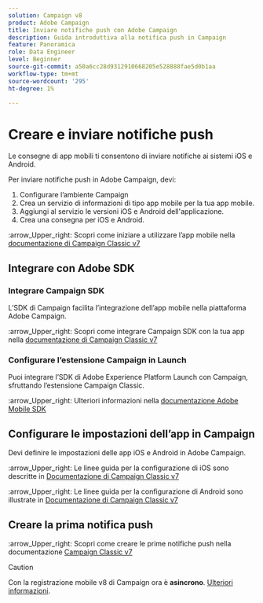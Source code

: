 ```yaml
---
solution: Campaign v8
product: Adobe Campaign
title: Inviare notifiche push con Adobe Campaign
description: Guida introduttiva alla notifica push in Campaign
feature: Panoramica
role: Data Engineer
level: Beginner
source-git-commit: a50a6cc28d9312910668205e528888fae5d0b1aa
workflow-type: tm+mt
source-wordcount: '295'
ht-degree: 1%

---
```


# Creare e inviare notifiche push

Le consegne di app mobili ti consentono di inviare notifiche ai sistemi iOS e Android.

Per inviare notifiche push in Adobe Campaign, devi:

1. Configurare l’ambiente Campaign
1. Crea un servizio di informazioni di tipo app mobile per la tua app mobile.
1. Aggiungi al servizio le versioni iOS e Android dell&#39;applicazione.
1. Crea una consegna per iOS e Android.

:arrow_Upper_right: Scopri come iniziare a utilizzare l’app mobile nella [documentazione di Campaign Classic v7](https://experienceleague.adobe.com/docs/campaign-classic/using/sending-messages/sending-push-notifications/about-mobile-app-channel.html)

## Integrare con Adobe SDK

### Integrare Campaign SDK

L’SDK di Campaign facilita l’integrazione dell’app mobile nella piattaforma Adobe Campaign.

:arrow_Upper_right: Scopri come integrare Campaign SDK con la tua app nella [documentazione di Campaign Classic v7](https://experienceleague.adobe.com/docs/campaign-classic/using/sending-messages/sending-push-notifications/integrating-campaign-sdk-into-the-mobile-application.html?lang=en#loading-campaign-sdk)

### Configurare l’estensione Campaign in Launch

Puoi integrare l’SDK di Adobe Experience Platform Launch con Campaign, sfruttando l’estensione Campaign Classic.

:arrow_Upper_right: Ulteriori informazioni nella [documentazione Adobe Mobile SDK](https://aep-sdks.gitbook.io/docs/using-mobile-extensions/adobe-campaignclassic)

## Configurare le impostazioni dell’app in Campaign

Devi definire le impostazioni delle app iOS e Android in Adobe Campaign.

:arrow_Upper_right: Le linee guida per la configurazione di iOS sono descritte in [Documentazione di Campaign Classic v7](https://experienceleague.adobe.com/docs/campaign-classic/using/sending-messages/sending-push-notifications/configure-the-mobile-app/configuring-the-mobile-application.html?lang=en#sending-messages)

:arrow_Upper_right: Le linee guida per la configurazione di Android sono illustrate in [Documentazione di Campaign Classic v7](https://experienceleague.adobe.com/docs/campaign-classic/using/sending-messages/sending-push-notifications/configure-the-mobile-app/configuring-the-mobile-application-android.html?lang=en#sending-messages)

## Creare la prima notifica push

:arrow_Upper_right: Scopri come creare le prime notifiche push nella documentazione [Campaign Classic v7](https://experienceleague.adobe.com/docs/campaign-classic/using/sending-messages/sending-push-notifications/creating-notifications.html?lang=en#sending-notifications-on-ios)


>[!CAUTION]
>
>Con la registrazione mobile v8 di Campaign ora è **asincrono**. [Ulteriori informazioni](../dev/staging.md).

